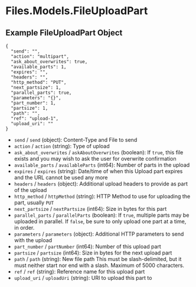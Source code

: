# Files.Models.FileUploadPart

## Example FileUploadPart Object

```
{
  "send": "",
  "action": "multipart",
  "ask_about_overwrites": true,
  "available_parts": 1,
  "expires": "",
  "headers": "",
  "http_method": "PUT",
  "next_partsize": 1,
  "parallel_parts": true,
  "parameters": "{}",
  "part_number": 1,
  "partsize": 1,
  "path": "",
  "ref": "upload-1",
  "upload_uri": ""
}
```

* `send` / `send`  (object): Content-Type and File to send
* `action` / `action`  (string): Type of upload
* `ask_about_overwrites` / `askAboutOverwrites`  (boolean): If `true`, this file exists and you may wish to ask the user for overwrite confirmation
* `available_parts` / `availableParts`  (int64): Number of parts in the upload
* `expires` / `expires`  (string): Date/time of when this Upload part expires and the URL cannot be used any more
* `headers` / `headers`  (object): Additional upload headers to provide as part of the upload
* `http_method` / `httpMethod`  (string): HTTP Method to use for uploading the part, usually `PUT`
* `next_partsize` / `nextPartsize`  (int64): Size in bytes for this part
* `parallel_parts` / `parallelParts`  (boolean): If `true`, multiple parts may be uploaded in parallel.  If `false`, be sure to only upload one part at a time, in order.
* `parameters` / `parameters`  (object): Additional HTTP parameters to send with the upload
* `part_number` / `partNumber`  (int64): Number of this upload part
* `partsize` / `partsize`  (int64): Size in bytes for the next upload part
* `path` / `path`  (string): New file path This must be slash-delimited, but it must neither start nor end with a slash. Maximum of 5000 characters.
* `ref` / `ref`  (string): Reference name for this upload part
* `upload_uri` / `uploadUri`  (string): URI to upload this part to
